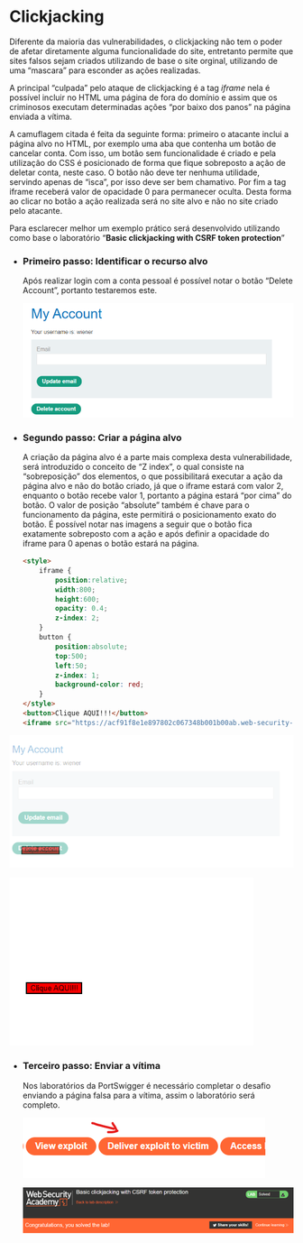 # Clickjacking

Diferente da maioria das vulnerabilidades, o clickjacking não tem o poder de afetar diretamente alguma funcionalidade do site, entretanto permite que sites falsos sejam criados utilizando de base o site orginal, utilizando de uma “mascara” para esconder as ações realizadas.

A principal “culpada” pelo ataque de clickjacking é a tag *iframe* nela é possível incluir no HTML uma página de fora do domínio e assim que os criminosos executam determinadas ações “por baixo dos panos” na página enviada a vítima.

A camuflagem citada é feita da seguinte forma: primeiro o atacante inclui a página alvo no HTML, por exemplo uma aba que contenha um botão de cancelar conta. Com isso, um botão sem funcionalidade é criado e pela utilização do CSS é posicionado de forma que fique sobreposto a ação de deletar conta, neste caso. O botão não deve ter nenhuma utilidade, servindo apenas de “isca”, por isso deve ser bem chamativo. Por fim a tag iframe receberá valor de opacidade 0 para permanecer oculta. Desta forma ao clicar no botão a ação realizada será no site alvo e não no site criado pelo atacante. 

Para esclarecer melhor um exemplo prático será desenvolvido utilizando como base o laboratório “****Basic clickjacking with CSRF token protection****”

- ### Primeiro passo: Identificar o recurso alvo
    
    Após realizar login com a conta pessoal é possível notar o botão “Delete Account”, portanto testaremos este.
    
    ![Untitled](Imagens/Untitled.png)
    
- ### Segundo passo: Criar a página alvo
    
    A criação da página alvo é a parte mais complexa desta vulnerabilidade, será introduzido o conceito de “Z index”, o qual consiste na “sobreposição” dos elementos, o que possibilitará executar a ação da página alvo e não do botão criado, já que o iframe estará com valor 2, enquanto o botão recebe valor 1, portanto a página estará “por cima” do botão. O valor de posição “absolute” também é chave para o funcionamento da página, este permitirá o posicionamento exato do botão. É possível notar nas imagens a seguir que o botão fica exatamente sobreposto com a ação e após definir a opacidade do iframe para 0 apenas o botão estará na página.
    
    ```html
    <style>
        iframe {
            position:relative;
            width:800;
            height:600;
            opacity: 0.4;
            z-index: 2;
        }
        button {
            position:absolute;
            top:500;
            left:50;
            z-index: 1;
            background-color: red;
        }
    </style>
    <button>Clique AQUI!!!</button>
    <iframe src="https://acf91f8e1e897802c067348b001b00ab.web-security-academy.net/my-account"></iframe>
    ```
    

![Untitled](Imagens/Untitled%201.png)

![Untitled](Imagens/Untitled%202.png)

- ### Terceiro passo: Enviar a vítima
    
    Nos laboratórios da PortSwigger é necessário completar o desafio enviando a página falsa para a vítima, assim o laboratório será completo.
    
    ![Untitled](Imagens/Untitled%203.png)
    
    ![Untitled](Imagens/Untitled%204.png)
